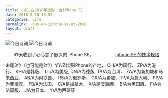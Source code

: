 ```yaml
---
title: 小记,在2018年选购一台iPhone SE
date: 2018-9-18 13:53
categories: Life
permalink:  buy-an-iphone-se-at-2018
layout: draft
---
```

![今日诗词](https://v2.jinrishici.com/one.svg)
<img alt="今日诗词" src="https://v2.jinrishici.com/one.svg">

　　昨天收到了心心念了很久的 iPhone SE。
　　
　　
[iphone SE 的技术规格](https://support.apple.com/kb/SP738?locale=zh_CN)

末尾3位（也可能是2位）YY/Z代表iPhone的产地，
CH/A为国行、
ZP/A为港行、
KH/A是韩版、
LL/A为美版,
DN/A为德版,
TA/A为台湾、
ZA/A为新加坡和马来西亚、
AB/A为阿联酋、
RS/A为俄罗斯、
GR/A为希腊、
IP/A为意大利、
PP/A为菲律宾、
FB/A为法国、
C/A是加拿大、
X/A是澳洲版、
B/A为英国版、
F/A为法国版、
J/A为日本、
Y/A为西班牙